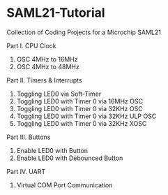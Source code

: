 # SAML21-Tutorial
Collection of Coding Projects for a Microchip SAML21

Part I. CPU Clock
1. OSC 4MHz to 16MHz
2. OSC 4MHz to 48MHz

Part II. Timers & Interrupts
1. Toggling LED0 via Soft-Timer
2. Toggling LED0 with Timer 0 via 16MHz OSC
3. Toggling LED0 with Timer 0 via 32KHz OSC
3. Toggling LED0 with Timer 0 via 32KHz ULP OSC
4. Toggling LED0 with Timer 0 via 32KHz XOSC

Part III. Buttons
1. Enable LED0 with Button
2. Enable LED0 with Debounced Button

Part IV. UART 
1. Virtual COM Port Communication

